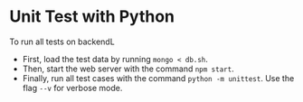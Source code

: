 # Unit Test with Python

To run all tests on backendL
* First, load the test data by running `mongo < db.sh`. 
* Then, start the web server with the command `npm start`.
* Finally, run all test cases with the command `python -m unittest`. Use the flag `--v` for verbose mode.
